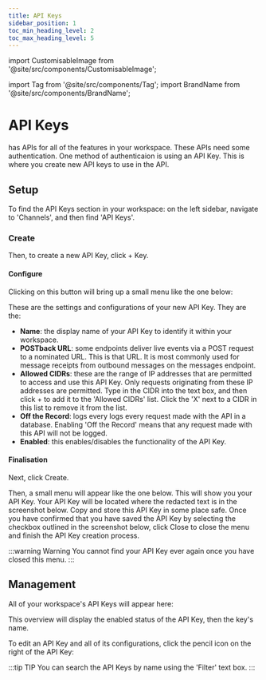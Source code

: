 ```yaml
---
title: API Keys
sidebar_position: 1
toc_min_heading_level: 2
toc_max_heading_level: 5
---
```


import CustomisableImage from '@site/src/components/CustomisableImage';

import Tag from '@site/src/components/Tag';
import BrandName from '@site/src/components/BrandName';

# API Keys

<BrandName/> has APIs for all of the features in your workspace. These APIs need some authentication. One method of authenticaion is using an API Key. This is where you create new API keys to use in the <BrandName/> API.

## Setup

To find the API Keys section in your workspace: on the left sidebar, navigate to 'Channels', and then find 'API Keys'.

<CustomisableImage src="/img/api-keys-nav.png" alt="API Keys on the Sidebar" width="300" />

### Create

Then, to create a new API Key, click <Tag colour="#1582d8" borderColour="#1582d8" fontColour="#FFFFFF">+ Key</Tag>.

<CustomisableImage src="/img/api-keys-new.png" alt="New API Keys" width="550" />

#### Configure

Clicking on this button will bring up a small menu like the one below:

<CustomisableImage src="/img/api-keys-menu.png" alt="API Keys Configuration" width="450" />

These are the settings and configurations of your new API Key. They are the:
- **Name**: the display name of your API Key to identify it within your workspace.
- **POSTback URL**: some <BrandName/> endpoints deliver live events via a POST request to a nominated URL. This is that URL. It is most commonly used for message receipts from outbound messages on the messages endpoint.
- **Allowed CIDRs**: these are the range of IP addresses that are permitted to access and use this API Key. Only requests originating from these IP addresses are permitted. Type in the CIDR into the text box, and then click <Tag colour="#FFFFFF" borderColour="#d8dde1" fontColour="#1582d8">+</Tag> to add it to the 'Allowed CIDRs' list. Click the 'X' next to a CIDR in this list to remove it from the list.
- **Off the Record**: <BrandName/> logs every logs every request made with the <BrandName/> API in a database. Enabling 'Off the Record' means that any request made with this API will not be logged.
- **Enabled**: this enables/disables the functionality of the API Key.

#### Finalisation

Next, click <Tag colour="#1582d8" borderColour="#1582d8" fontColour="#FFFFFF">Create</Tag>.

Then, a small menu will appear like the one below. This will show you your API Key. Your API Key will be located where the redacted text is in the screenshot below. Copy and store this API Key in some place safe. Once you have confirmed that you have saved the API Key by selecting the checkbox outlined in the screenshot below, click <Tag colour="#1582d8" borderColour="#1582d8" fontColour="#FFFFFF">Close</Tag> to close the menu and finish the API Key creation process.

<CustomisableImage src="/img/api-keys-copy.png" alt="API Keys Save Key" width="450" />

:::warning Warning
You cannot find your API Key ever again once you have closed this menu.
:::

## Management

All of your workspace's API Keys will appear here:

<CustomisableImage src="/img/api-keys-overview.png" alt="API Keys Menu" width="550" />

This overview will display the enabled status of the API Key, then the key's name. 

To edit an API Key and all of its configurations, click the pencil icon on the right of the API Key:

<CustomisableImage src="/img/api-keys-edit.png" alt="API Keys Edit" width="550" />

:::tip TIP
You can search the API Keys by name using the 'Filter' text box.
:::








